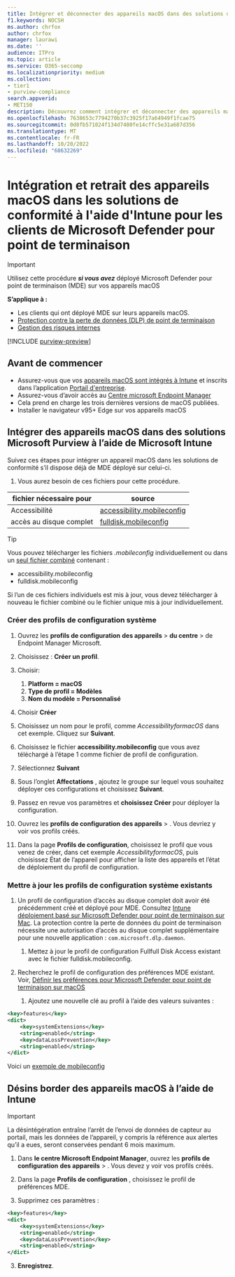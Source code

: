 ```yaml
---
title: Intégrer et déconnecter des appareils macOS dans des solutions de conformité à l’aide de Microsoft Intune pour les clients Microsoft Defender pour point de terminaison
f1.keywords: NOCSH
ms.author: chrfox
author: chrfox
manager: laurawi
ms.date: ''
audience: ITPro
ms.topic: article
ms.service: O365-seccomp
ms.localizationpriority: medium
ms.collection:
- tier1
- purview-compliance
search.appverid:
- MET150
description: Découvrez comment intégrer et déconnecter des appareils macOS dans des solutions Microsoft Purview à l’aide de Microsoft Intune pour les clients MDE
ms.openlocfilehash: 7638653c7794270b37c3925f17a64949f1fcae75
ms.sourcegitcommit: 0d8fb571024f134d7480fe14cffc5e31a687d356
ms.translationtype: MT
ms.contentlocale: fr-FR
ms.lasthandoff: 10/20/2022
ms.locfileid: "68632269"
---
```

# <a name="onboard-and-offboard-macos-devices-into-compliance-solutions-using-intune-for-microsoft-defender-for-endpoint-customers"></a>Intégration et retrait des appareils macOS dans les solutions de conformité à l'aide d'Intune pour les clients de Microsoft Defender pour point de terminaison

> [!IMPORTANT]
> Utilisez cette procédure ***si vous avez*** déployé Microsoft Defender pour point de terminaison (MDE) sur vos appareils macOS

**S’applique à :**

- Les clients qui ont déployé MDE sur leurs appareils macOS.
- [Protection contre la perte de données (DLP) de point de terminaison](./endpoint-dlp-learn-about.md)
- [Gestion des risques internes](insider-risk-management.md)


[!INCLUDE [purview-preview](../includes/purview-preview.md)]

## <a name="before-you-begin"></a>Avant de commencer

- Assurez-vous que vos [appareils macOS sont intégrés à Intune](/mem/intune/fundamentals/deployment-guide-platform-macos) et inscrits dans l’application [Portail d'entreprise](/mem/intune/user-help/enroll-your-device-in-intune-macos-cp). 
- Assurez-vous d’avoir accès au [Centre microsoft Endpoint Manager](https://endpoint.microsoft.com/#home)
- Cela prend en charge les trois dernières versions de macOS publiées.
- Installer le navigateur v95+ Edge sur vos appareils macOS 

## <a name="onboard-macos-devices-into-microsoft-purview-solutions-using-microsoft-intune"></a>Intégrer des appareils macOS dans des solutions Microsoft Purview à l’aide de Microsoft Intune

Suivez ces étapes pour intégrer un appareil macOS dans les solutions de conformité s’il dispose déjà de MDE déployé sur celui-ci.

1. Vous aurez besoin de ces fichiers pour cette procédure.

|fichier nécessaire pour |source |
|---------|---------|
|Accessibilité |[accessibility.mobileconfig](https://github.com/microsoft/mdatp-xplat/blob/master/macos/mobileconfig/profiles/accessibility.mobileconfig)|
accès au disque complet     |[fulldisk.mobileconfig](https://github.com/microsoft/mdatp-xplat/blob/master/macos/mobileconfig/profiles/fulldisk.mobileconfig)|

> [!TIP]
> Vous pouvez télécharger les fichiers *.mobileconfig* individuellement ou dans un [seul fichier combiné](https://github.com/microsoft/mdatp-xplat/blob/master/macos/mobileconfig/combined/mdatp-nokext.mobileconfig) contenant :
> - accessibility.mobileconfig
> - fulldisk.mobileconfig
> 
>
>Si l’un de ces fichiers individuels est mis à jour, vous devez télécharger à nouveau le fichier combiné ou le fichier unique mis à jour individuellement.

### <a name="create-system-configuration-profiles"></a>Créer des profils de configuration système

1. Ouvrez les **profils de configuration** **des appareils** >  **du centre** >  de Endpoint Manager Microsoft.

1. Choisissez : **Créer un profil**. 

1. Choisir:
    1. **Platform = macOS**
    1. **Type de profil = Modèles**
    1. **Nom du modèle = Personnalisé**

1. Choisir **Créer**

1. Choisissez un nom pour le profil, comme *AccessibilityformacOS* dans cet exemple. Cliquez sur **Suivant**.

1. Choisissez le fichier **accessibility.mobileconfig** que vous avez téléchargé à l’étape 1 comme fichier de profil de configuration.

1. Sélectionnez **Suivant**

1. Sous l’onglet **Affectations** , ajoutez le groupe sur lequel vous souhaitez déployer ces configurations et choisissez **Suivant**.

1. Passez en revue vos paramètres et **choisissez Créer** pour déployer la configuration.

1. Ouvrez les **profils de configuration** **des appareils** > . Vous devriez y voir vos profils créés.

1. Dans la page **Profils de configuration**, choisissez le profil que vous venez de créer, dans cet exemple *AccessibilityformacOS*, puis choisissez État de l’appareil pour afficher la liste des appareils et l’état de déploiement du profil de configuration.

### <a name="update-existing-system-configuration-profiles"></a>Mettre à jour les profils de configuration système existants


1. Un profil de configuration d’accès au disque complet doit avoir été précédemment créé et déployé pour MDE.  Consultez [Intune déploiement basé sur Microsoft Defender pour point de terminaison sur Mac](/microsoft-365/security/defender-endpoint/mac-install-with-intune#full-disk-access). La protection contre la perte de données du point de terminaison nécessite une autorisation d’accès au disque complet supplémentaire pour une nouvelle application : `com.microsoft.dlp.daemon`. 
    1. Mettez à jour le profil de configuration Fullfull Disk Access existant avec le fichier fulldisk.mobileconfig. 


1. Recherchez le profil de configuration des préférences MDE existant. Voir, [Définir les préférences pour Microsoft Defender pour point de terminaison sur macOS](/microsoft-365/security/defender-endpoint/mac-preferences#intune-full-profile)
    1. Ajoutez une nouvelle clé au profil à l’aide des valeurs suivantes :

```xml
<key>features</key> 
<dict> 
    <key>systemExtensions</key> 
    <string>enabled</string> 
    <key>dataLossPrevention</key> 
    <string>enabled</string> 
</dict> 
``` 

Voici un [exemple de mobileconfig](https://github.com/microsoft/mdatp-xplat/blob/master/macos/settings/data_loss_prevention/com.microsoft.wdav.mobileconfig)
 
## <a name="offboard-macos-devices-using-intune"></a>Désins border des appareils macOS à l’aide de Intune

> [!IMPORTANT]
> La désintégération entraîne l’arrêt de l’envoi de données de capteur au portail, mais les données de l’appareil, y compris la référence aux alertes qu’il a eues, seront conservées pendant 6 mois maximum.

1. Dans **le centre Microsoft Endpoint Manager**, ouvrez les **profils de configuration** **des appareils** > . Vous devez y voir vos profils créés.

2. Dans la page **Profils de configuration** , choisissez le profil de préférences MDE.

1. Supprimez ces paramètres :
   
```xml
<key>features</key>
<dict>
    <key>systemExtensions</key>
    <string>enabled</string>
    <key>dataLossPrevention</key>
    <string>enabled</string>
</dict>
```
3. **Enregistrez**.
